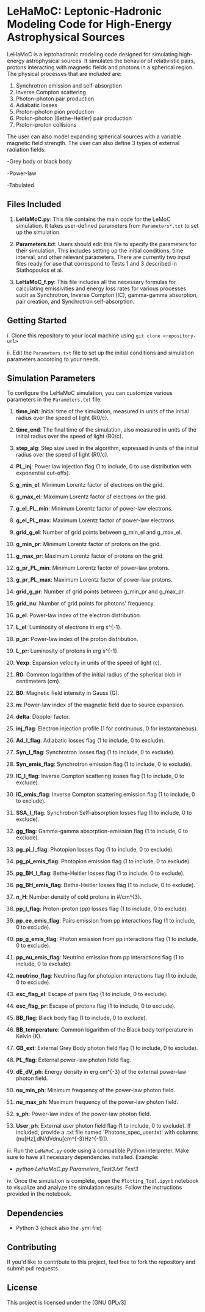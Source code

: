 # LeHaMoC: Leptonic-Hadronic Modeling Code for High-Energy Astrophysical Sources

LeHaMoC is a leptohadronic modeling code designed for simulating high-energy astrophysical sources. It simulates the behavior of relativistic pairs, protons interacting with magnetic fields and photons in a spherical region. The physical processes that are included are:


1. Synchrotron emission and self-absorption
2. Inverse Compton scattering
3. Photon-photon pair production
4. Adiabatic losses 
5. Proton-photon pion production 
6. Proton-photon (Bethe-Heitler) pair production
7. Proton-proton collisions 

The user can also model expanding spherical sources with a variable magnetic field strength. The user can also define 3 types of external radiation fields:

-Grey body or black body

-Power-law

-Tabulated

## Files Included

1. **LeHaMoC.py**: This file contains the main code for the LeMoC simulation. It takes user-defined parameters from `Parameters*.txt` to set up the simulation.

2. **Parameters.txt**: Users should edit this file to specify the parameters for their simulation. This includes setting up the initial conditions, time interval, and other relevant parameters. There are currently two input files ready for use that correspond to Tests 1 and 3 described in Stathopoulos et al.

3. **LeHaMoC_f.py**: This file includes all the necessary formulas for calculating emissivities and energy loss rates for various processes such as Synchrotron, Inverse Compton (IC), gamma-gamma absorption, pair creation, and Synchrotron self-absorption.


## Getting Started

i. Clone this repository to your local machine using `git clone <repository-url>`

ii. Edit the `Parameters.txt` file to set up the initial conditions and simulation parameters according to your needs.

## Simulation Parameters

To configure the LeHaMoC simulation, you can customize various parameters in the `Parameters.txt` file:

1. **time_init**: Initial time of the simulation, measured in units of the initial radius over the speed of light (R0/c).

2. **time_end**: The final time of the simulation, also measured in units of the initial radius over the speed of light (R0/c).

3. **step_alg**: Step size used in the algorithm, expressed in units of the initial radius over the speed of light (R0/c).

4. **PL_inj**: Power law injection flag (1 to include, 0 to use distribution with exponential cut-offs).

5. **g_min_el**: Minimum Lorentz factor of electrons on the grid.

6. **g_max_el**: Maximum Lorentz factor of electrons on the grid.

7. **g_el_PL_min**: Minimum Lorentz factor of power-law electrons.

8. **g_el_PL_max**: Maximum Lorentz factor of power-law electrons.

9. **grid_g_el**: Number of grid points between g_min_el and g_max_el.

10. **g_min_pr**: Minimum Lorentz factor of protons on the grid.

11. **g_max_pr**: Maximum Lorentz factor of protons on the grid.

12. **g_pr_PL_min**: Minimum Lorentz factor of power-law protons.

13. **g_pr_PL_max**: Maximum Lorentz factor of power-law protons.

14. **grid_g_pr**: Number of grid points between g_min_pr and g_max_pr.

15. **grid_nu**: Number of grid points for photons' frequency.

16. **p_el**: Power-law index of the electron distribution.

17. **L_el**: Luminosity of electrons in erg s^{-1}.

18. **p_pr**: Power-law index of the proton distribution.

19. **L_pr**: Luminosity of protons in erg s^{-1}.

20. **Vexp**: Expansion velocity in units of the speed of light (c).

21. **R0**: Common logarithm of the initial radius of the spherical blob in centimeters (cm).

22. **B0**: Magnetic field intensity in Gauss (G).

23. **m**: Power-law index of the magnetic field due to source expansion.

24. **delta**: Doppler factor.

25. **inj_flag**: Electron injection profile (1 for continuous, 0 for instantaneous).

26. **Ad_l_flag**: Adiabatic losses flag (1 to include, 0 to exclude).

27. **Syn_l_flag**: Synchrotron losses flag (1 to include, 0 to exclude).

28. **Syn_emis_flag**: Synchrotron emission flag (1 to include, 0 to exclude).

29. **IC_l_flag**: Inverse Compton scattering losses flag (1 to include, 0 to exclude).

30. **IC_emis_flag**: Inverse Compton scattering emission flag (1 to include, 0 to exclude).

31. **SSA_l_flag**: Synchrotron Self-absorption losses flag (1 to include, 0 to exclude).

32. **gg_flag**: Gamma-gamma absorption-emission flag (1 to include, 0 to exclude).

33. **pg_pi_l_flag**: Photopion losses flag (1 to include, 0 to exclude).

34. **pg_pi_emis_flag**: Photopion emission flag (1 to include, 0 to exclude).

35. **pg_BH_l_flag**: Bethe-Heitler losses flag (1 to include, 0 to exclude).

36. **pg_BH_emis_flag**: Bethe-Heitler losses flag (1 to include, 0 to exclude).

37. **n_H**: Number density of cold protons in #/cm^{3}.

38. **pp_l_flag**: Proton-proton (pp) losses flag (1 to include, 0 to exclude).

39. **pp_ee_emis_flag**: Pairs emission from pp interactions flag (1 to include, 0 to exclude).

40. **pp_g_emis_flag**: Photon emission from pp interactions flag (1 to include, 0 to exclude).

41. **pp_nu_emis_flag**: Neutrino emission from pp interactions flag (1 to include, 0 to exclude).

42. **neutrino_flag**: Neutrino flag for photopion interactions flag (1 to include, 0 to exclude).

43. **esc_flag_el**: Escape of pairs flag (1 to include, 0 to exclude).

44. **esc_flag_pr**: Escape of protons flag (1 to include, 0 to exclude).

45. **BB_flag**: Black body flag (1 to include, 0 to exclude).

46. **BB_temperature**: Common logarithm of the Black body temperature in Kelvin (K).

47. **GB_ext**: External Grey Body photon field flag (1 to include, 0 to exclude).

48. **PL_flag**: External power-law photon field flag.

49. **dE_dV_ph**: Energy density in erg cm^{-3} of the external power-law photon field.

50. **nu_min_ph**: Minimum frequency of the power-law photon field.

51. **nu_max_ph**: Maximum frequency of the power-law photon field.

52. **s_ph**: Power-law index of the power-law photon field.

53. **User_ph**: External user photon field flag (1 to include, 0 to exclude). If included, provide a .txt file named 'Photons_spec_user.txt' with columns (nu[Hz],dN/dVdnu[cm^{-3}Hz^{-1}]).

iii. Run the `LeHaMoC.py` code using a compatible Python interpreter. Make sure to have all necessary dependencies installed. Example:

- *python LeHaMoC.py Parameters_Test3.txt Test3*


iv. Once the simulation is complete, open the `Plotting_Tool.ipynb` notebook to visualize and analyze the simulation results. Follow the instructions provided in the notebook.

## Dependencies

- Python 3 (check also the .yml file)


## Contributing

If you'd like to contribute to this project, feel free to fork the repository and submit pull requests.

## License

This project is licensed under the [GNU GPLv3]

